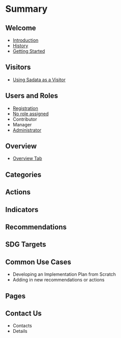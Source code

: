 # Summary

## Welcome

* [Introduction](README.md)
* [History](history.md)
* [Getting Started](getting-started.md)

## Visitors

* [Using Sadata as a Visitor](visitors/using-sadata-as-a-visitor.md)

## Users and Roles

* [Registration](users-and-roles/registration.md)
* [No role assigned](users-and-roles/no-role-assigned.md)
* Contributor
* Manager
* [Administrator](users-and-roles/administrator.md)

## Overview

* [Overview Tab](overview/overview.md)

## Categories

## Actions

## Indicators

## Recommendations

## SDG Targets

## Common Use Cases

* Developing an Implementation Plan from Scratch
* Adding in new recommendations or actions

## Pages

## Contact Us

* Contacts
* Details

